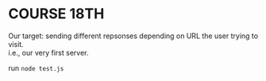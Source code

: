 # COURSE 18TH #
Our target: sending different repsonses depending on URL the user trying to visit.<br>
i.e., our very first server.

run `node test.js`
